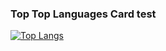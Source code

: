 ### Top Top Languages Card test
[![Top Langs](https://github-readme-stats.vercel.app/api/top-langs/?username=pad918&exclude_repo=PentagoAI&size_weight=0.5&count_weight=0.5)](https://github.com/pad918/github-readme-stats)
